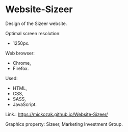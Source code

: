 # Website-Sizeer

Design of the Sizeer website. 

Optimal screen resolution:
- 1250px.

Web browser:
- Chrome,
- Firefox.

Used:
- HTML,
- CSS,
- SASS,
- JavaScript.

Link.: https://mickozak.github.io/Website-Sizeer/

Graphics property: Sizeer, Marketing Investment Group.
